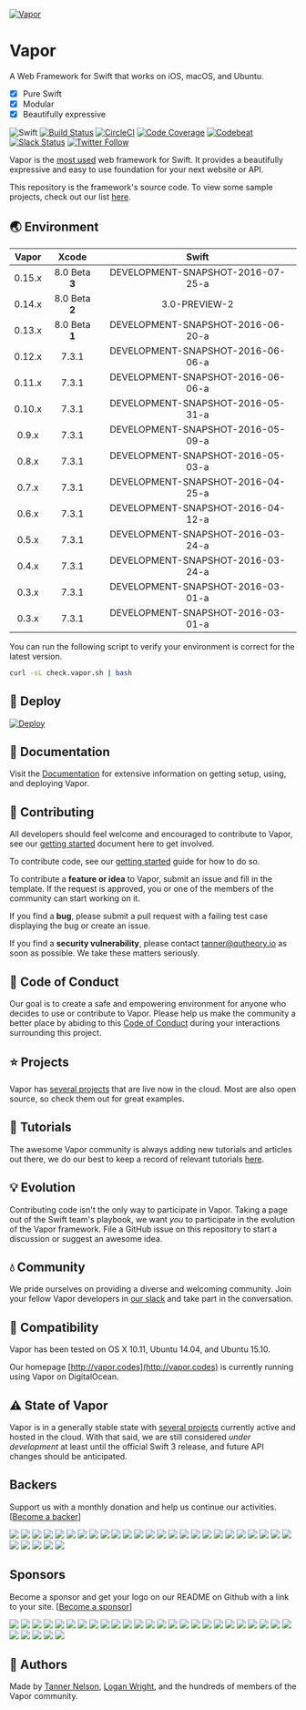 [![Vapor](https://cloud.githubusercontent.com/assets/1342803/15592871/46decfda-2375-11e6-9494-a9bf4e6aaebf.png)](http://vapor.team)

# Vapor

A Web Framework for Swift that works on iOS, macOS, and Ubuntu.

- [x] Pure Swift
- [x] Modular
- [x] Beautifully expressive

![Swift](http://img.shields.io/badge/swift-v3.0--dev.07.25-brightgreen.svg)
[![Build Status](https://api.travis-ci.org/vapor/vapor.svg?branch=master)](https://travis-ci.org/vapor/vapor)
[![CircleCI](https://circleci.com/gh/vapor/vapor.svg?style=shield)](https://circleci.com/gh/vapor/vapor)
[![Code Coverage](https://codecov.io/gh/vapor/vapor/branch/master/graph/badge.svg)](https://codecov.io/gh/vapor/vapor)
[![Codebeat](https://codebeat.co/badges/a793ad97-47e3-40d9-82cf-2aafc516ef4e)](https://codebeat.co/projects/github-com-vapor-vapor)
[![Slack Status](http://vapor.team/badge.svg)](http://slack.qutheory.io)
[![Twitter Follow](https://img.shields.io/twitter/follow/shields_io.svg?style=social&label=Follow&maxAge=2592000)](https://twitter.com/codevapor)

Vapor is the [most used](https://swiftpkgs.ng.bluemix.net/browse#?chart=mostessential) web framework for Swift. It provides a beautifully expressive and easy to use foundation for your next website or API.

This repository is the framework's source code. To view some sample projects, check out our list [here](/Documents/PROJECTS.md).

## 🌏 Environment

|Vapor|Xcode|Swift|
|:-:|:-:|:-:|
|0.15.x|8.0 Beta **3**|DEVELOPMENT-SNAPSHOT-2016-07-25-a|
|0.14.x|8.0 Beta **2**|3.0-PREVIEW-2|
|0.13.x|8.0 Beta **1**|DEVELOPMENT-SNAPSHOT-2016-06-20-a|
|0.12.x|7.3.1|DEVELOPMENT-SNAPSHOT-2016-06-06-a|
|0.11.x|7.3.1|DEVELOPMENT-SNAPSHOT-2016-06-06-a|
|0.10.x|7.3.1|DEVELOPMENT-SNAPSHOT-2016-05-31-a|
|0.9.x|7.3.1|DEVELOPMENT-SNAPSHOT-2016-05-09-a|
|0.8.x|7.3.1|DEVELOPMENT-SNAPSHOT-2016-05-03-a|
|0.7.x|7.3.1|DEVELOPMENT-SNAPSHOT-2016-04-25-a|
|0.6.x|7.3.1|DEVELOPMENT-SNAPSHOT-2016-04-12-a|
|0.5.x|7.3.1|DEVELOPMENT-SNAPSHOT-2016-03-24-a|
|0.4.x|7.3.1|DEVELOPMENT-SNAPSHOT-2016-03-24-a|
|0.3.x|7.3.1|DEVELOPMENT-SNAPSHOT-2016-03-01-a|
|0.3.x|7.3.1|DEVELOPMENT-SNAPSHOT-2016-03-01-a|

You can run the following script to verify your environment is correct for the latest version.

```sh
curl -sL check.vapor.sh | bash
```

## 🦄 Deploy

[![Deploy](https://www.herokucdn.com/deploy/button.svg)](https://heroku.com/deploy?template=https://github.com/vapor/vapor-example/tree/master)

## 📖 Documentation

Visit the [Documentation](http://docs.vapor.codes) for extensive information on getting setup, using, and deploying Vapor.

## 🚀 Contributing

All developers should feel welcome and encouraged to contribute to Vapor, see our [getting started](/Documents/CONTRIBUTING.md) document here to get involved.

To contribute code, see our [getting started](/Documents/CONTRIBUTING.md) guide for how to do so.

To contribute a **feature or idea** to Vapor, submit an issue and fill in the template. If the request is approved, you or one of the members of the community can start working on it.

If you find a **bug**, please submit a pull request with a failing test case displaying the bug or create an issue.

If you find a **security vulnerability**, please contact [tanner@qutheory.io](mailto:tanner@qutheory.io) as soon as possible. We take these matters seriously.

## 💙 Code of Conduct

Our goal is to create a safe and empowering environment for anyone who decides to use or contribute to Vapor. Please help us make the community a better place by abiding to this [Code of Conduct](/Documents/CODE_OF_CONDUCT.md) during your interactions surrounding this project.

## ⭐ Projects

Vapor has [several projects](/Documents/PROJECTS.md) that are live now in the cloud. Most are also open source, so check them out for great examples.

## 🏫 Tutorials

The awesome Vapor community is always adding new tutorials and articles out there, we do our best to keep a record of relevant tutorials [here](/Documents/TUTORIALS.md).

## 💡 Evolution

Contributing code isn't the only way to participate in Vapor. Taking a page out of the Swift team's playbook, we want _you_ to participate in the evolution of the Vapor framework. File a GitHub issue on this repository to start a discussion or suggest an awesome idea.

## 💧 Community

We pride ourselves on providing a diverse and welcoming community. Join your fellow Vapor developers in [our slack](http://vapor.team) and take part in the conversation.

## 🔧 Compatibility

Vapor has been tested on OS X 10.11, Ubuntu 14.04, and Ubuntu 15.10.

Our homepage [http://vapor.codes](http://vapor.codes) is currently running using Vapor on DigitalOcean.

## ⚠️ State of Vapor

Vapor is in a generally stable state with [several projects](/Documents/PROJECTS.md) currently active and hosted in the cloud. With that said, we are still considered _under development_ at least until the official Swift 3 release, and future API changes should be anticipated.

## Backers

Support us with a monthly donation and help us continue our activities. [[Become a backer](https://opencollective.com/vapor#backer)]

<a href="https://opencollective.com/vapor/backer/0/website" target="_blank"><img src="https://opencollective.com/vapor/backer/0/avatar.svg"></a>
<a href="https://opencollective.com/vapor/backer/1/website" target="_blank"><img src="https://opencollective.com/vapor/backer/1/avatar.svg"></a>
<a href="https://opencollective.com/vapor/backer/2/website" target="_blank"><img src="https://opencollective.com/vapor/backer/2/avatar.svg"></a>
<a href="https://opencollective.com/vapor/backer/3/website" target="_blank"><img src="https://opencollective.com/vapor/backer/3/avatar.svg"></a>
<a href="https://opencollective.com/vapor/backer/4/website" target="_blank"><img src="https://opencollective.com/vapor/backer/4/avatar.svg"></a>
<a href="https://opencollective.com/vapor/backer/5/website" target="_blank"><img src="https://opencollective.com/vapor/backer/5/avatar.svg"></a>
<a href="https://opencollective.com/vapor/backer/6/website" target="_blank"><img src="https://opencollective.com/vapor/backer/6/avatar.svg"></a>
<a href="https://opencollective.com/vapor/backer/7/website" target="_blank"><img src="https://opencollective.com/vapor/backer/7/avatar.svg"></a>
<a href="https://opencollective.com/vapor/backer/8/website" target="_blank"><img src="https://opencollective.com/vapor/backer/8/avatar.svg"></a>
<a href="https://opencollective.com/vapor/backer/9/website" target="_blank"><img src="https://opencollective.com/vapor/backer/9/avatar.svg"></a>
<a href="https://opencollective.com/vapor/backer/10/website" target="_blank"><img src="https://opencollective.com/vapor/backer/10/avatar.svg"></a>
<a href="https://opencollective.com/vapor/backer/11/website" target="_blank"><img src="https://opencollective.com/vapor/backer/11/avatar.svg"></a>
<a href="https://opencollective.com/vapor/backer/12/website" target="_blank"><img src="https://opencollective.com/vapor/backer/12/avatar.svg"></a>
<a href="https://opencollective.com/vapor/backer/13/website" target="_blank"><img src="https://opencollective.com/vapor/backer/13/avatar.svg"></a>
<a href="https://opencollective.com/vapor/backer/14/website" target="_blank"><img src="https://opencollective.com/vapor/backer/14/avatar.svg"></a>
<a href="https://opencollective.com/vapor/backer/15/website" target="_blank"><img src="https://opencollective.com/vapor/backer/15/avatar.svg"></a>
<a href="https://opencollective.com/vapor/backer/16/website" target="_blank"><img src="https://opencollective.com/vapor/backer/16/avatar.svg"></a>
<a href="https://opencollective.com/vapor/backer/17/website" target="_blank"><img src="https://opencollective.com/vapor/backer/17/avatar.svg"></a>
<a href="https://opencollective.com/vapor/backer/18/website" target="_blank"><img src="https://opencollective.com/vapor/backer/18/avatar.svg"></a>
<a href="https://opencollective.com/vapor/backer/19/website" target="_blank"><img src="https://opencollective.com/vapor/backer/19/avatar.svg"></a>
<a href="https://opencollective.com/vapor/backer/20/website" target="_blank"><img src="https://opencollective.com/vapor/backer/20/avatar.svg"></a>
<a href="https://opencollective.com/vapor/backer/21/website" target="_blank"><img src="https://opencollective.com/vapor/backer/21/avatar.svg"></a>
<a href="https://opencollective.com/vapor/backer/22/website" target="_blank"><img src="https://opencollective.com/vapor/backer/22/avatar.svg"></a>
<a href="https://opencollective.com/vapor/backer/23/website" target="_blank"><img src="https://opencollective.com/vapor/backer/23/avatar.svg"></a>
<a href="https://opencollective.com/vapor/backer/24/website" target="_blank"><img src="https://opencollective.com/vapor/backer/24/avatar.svg"></a>
<a href="https://opencollective.com/vapor/backer/25/website" target="_blank"><img src="https://opencollective.com/vapor/backer/25/avatar.svg"></a>
<a href="https://opencollective.com/vapor/backer/26/website" target="_blank"><img src="https://opencollective.com/vapor/backer/26/avatar.svg"></a>
<a href="https://opencollective.com/vapor/backer/27/website" target="_blank"><img src="https://opencollective.com/vapor/backer/27/avatar.svg"></a>
<a href="https://opencollective.com/vapor/backer/28/website" target="_blank"><img src="https://opencollective.com/vapor/backer/28/avatar.svg"></a>
<a href="https://opencollective.com/vapor/backer/29/website" target="_blank"><img src="https://opencollective.com/vapor/backer/29/avatar.svg"></a>


## Sponsors

Become a sponsor and get your logo on our README on Github with a link to your site. [[Become a sponsor](https://opencollective.com/vapor#sponsor)]

<a href="https://opencollective.com/vapor/sponsor/0/website" target="_blank"><img src="https://opencollective.com/vapor/sponsor/0/avatar.svg"></a>
<a href="https://opencollective.com/vapor/sponsor/1/website" target="_blank"><img src="https://opencollective.com/vapor/sponsor/1/avatar.svg"></a>
<a href="https://opencollective.com/vapor/sponsor/2/website" target="_blank"><img src="https://opencollective.com/vapor/sponsor/2/avatar.svg"></a>
<a href="https://opencollective.com/vapor/sponsor/3/website" target="_blank"><img src="https://opencollective.com/vapor/sponsor/3/avatar.svg"></a>
<a href="https://opencollective.com/vapor/sponsor/4/website" target="_blank"><img src="https://opencollective.com/vapor/sponsor/4/avatar.svg"></a>
<a href="https://opencollective.com/vapor/sponsor/5/website" target="_blank"><img src="https://opencollective.com/vapor/sponsor/5/avatar.svg"></a>
<a href="https://opencollective.com/vapor/sponsor/6/website" target="_blank"><img src="https://opencollective.com/vapor/sponsor/6/avatar.svg"></a>
<a href="https://opencollective.com/vapor/sponsor/7/website" target="_blank"><img src="https://opencollective.com/vapor/sponsor/7/avatar.svg"></a>
<a href="https://opencollective.com/vapor/sponsor/8/website" target="_blank"><img src="https://opencollective.com/vapor/sponsor/8/avatar.svg"></a>
<a href="https://opencollective.com/vapor/sponsor/9/website" target="_blank"><img src="https://opencollective.com/vapor/sponsor/9/avatar.svg"></a>
<a href="https://opencollective.com/vapor/sponsor/10/website" target="_blank"><img src="https://opencollective.com/vapor/sponsor/10/avatar.svg"></a>
<a href="https://opencollective.com/vapor/sponsor/11/website" target="_blank"><img src="https://opencollective.com/vapor/sponsor/11/avatar.svg"></a>
<a href="https://opencollective.com/vapor/sponsor/12/website" target="_blank"><img src="https://opencollective.com/vapor/sponsor/12/avatar.svg"></a>
<a href="https://opencollective.com/vapor/sponsor/13/website" target="_blank"><img src="https://opencollective.com/vapor/sponsor/13/avatar.svg"></a>
<a href="https://opencollective.com/vapor/sponsor/14/website" target="_blank"><img src="https://opencollective.com/vapor/sponsor/14/avatar.svg"></a>
<a href="https://opencollective.com/vapor/sponsor/15/website" target="_blank"><img src="https://opencollective.com/vapor/sponsor/15/avatar.svg"></a>
<a href="https://opencollective.com/vapor/sponsor/16/website" target="_blank"><img src="https://opencollective.com/vapor/sponsor/16/avatar.svg"></a>
<a href="https://opencollective.com/vapor/sponsor/17/website" target="_blank"><img src="https://opencollective.com/vapor/sponsor/17/avatar.svg"></a>
<a href="https://opencollective.com/vapor/sponsor/18/website" target="_blank"><img src="https://opencollective.com/vapor/sponsor/18/avatar.svg"></a>
<a href="https://opencollective.com/vapor/sponsor/19/website" target="_blank"><img src="https://opencollective.com/vapor/sponsor/19/avatar.svg"></a>
<a href="https://opencollective.com/vapor/sponsor/20/website" target="_blank"><img src="https://opencollective.com/vapor/sponsor/20/avatar.svg"></a>
<a href="https://opencollective.com/vapor/sponsor/21/website" target="_blank"><img src="https://opencollective.com/vapor/sponsor/21/avatar.svg"></a>
<a href="https://opencollective.com/vapor/sponsor/22/website" target="_blank"><img src="https://opencollective.com/vapor/sponsor/22/avatar.svg"></a>
<a href="https://opencollective.com/vapor/sponsor/23/website" target="_blank"><img src="https://opencollective.com/vapor/sponsor/23/avatar.svg"></a>
<a href="https://opencollective.com/vapor/sponsor/24/website" target="_blank"><img src="https://opencollective.com/vapor/sponsor/24/avatar.svg"></a>
<a href="https://opencollective.com/vapor/sponsor/25/website" target="_blank"><img src="https://opencollective.com/vapor/sponsor/25/avatar.svg"></a>
<a href="https://opencollective.com/vapor/sponsor/26/website" target="_blank"><img src="https://opencollective.com/vapor/sponsor/26/avatar.svg"></a>
<a href="https://opencollective.com/vapor/sponsor/27/website" target="_blank"><img src="https://opencollective.com/vapor/sponsor/27/avatar.svg"></a>
<a href="https://opencollective.com/vapor/sponsor/28/website" target="_blank"><img src="https://opencollective.com/vapor/sponsor/28/avatar.svg"></a>
<a href="https://opencollective.com/vapor/sponsor/29/website" target="_blank"><img src="https://opencollective.com/vapor/sponsor/29/avatar.svg"></a>


## 👥 Authors

Made by [Tanner Nelson](https://twitter.com/tanner0101), [Logan Wright](https://twitter.com/logmaestro), and the hundreds of members of the Vapor community.
